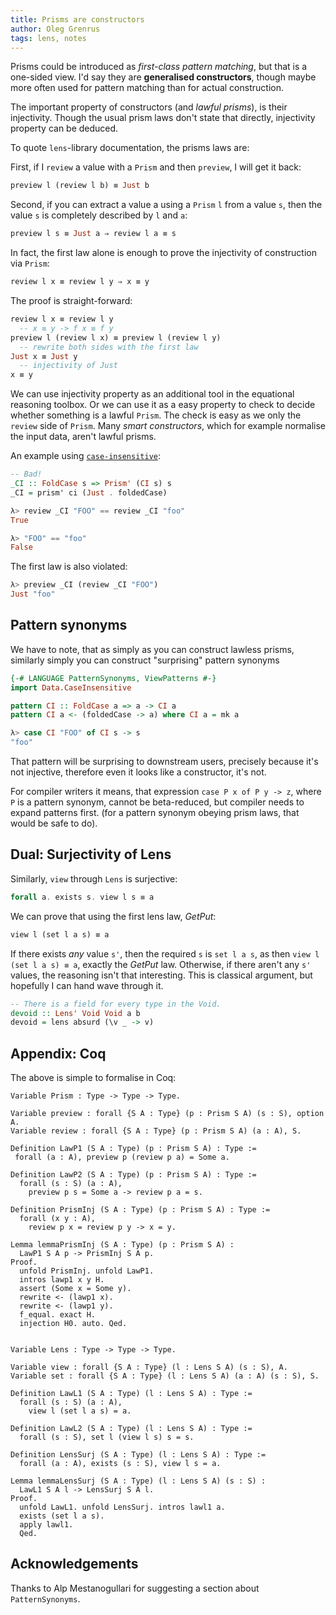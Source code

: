 ```yaml
---
title: Prisms are constructors
author: Oleg Grenrus
tags: lens, notes
---
```


Prisms could be introduced as *first-class pattern matching*, but that is a
one-sided view. I'd say they are **generalised constructors**, though maybe
more often used for pattern matching than for actual construction.

The important property of constructors (and *lawful prisms*), is their
injectivity.  Though the usual prism laws don't state that directly,
injectivity property can be deduced.

To quote `lens`-library documentation, the prisms laws are:

First, if I `review` a value with a `Prism` and then `preview`, I will get it back:

```haskell
preview l (review l b) ≡ Just b
```

Second, if you can extract a value a using a `Prism` `l` from a value `s`, then
the value `s` is completely described by `l` and `a`:

```haskell
preview l s ≡ Just a ⇒ review l a ≡ s
```

In fact, the first law alone is enough to prove the injectivity of construction
via `Prism`:

```haskell
review l x ≡ review l y ⇒ x ≡ y
```

The proof is straight-forward:

```haskell
review l x ≡ review l y
  -- x ≡ y -> f x ≡ f y
preview l (review l x) ≡ preview l (review l y)
  -- rewrite both sides with the first law
Just x ≡ Just y
  -- injectivity of Just
x ≡ y
```

We can use injectivity property as an additional tool in the equational
reasoning toolbox. Or we can use it as a easy property to check to decide
whether something is a lawful `Prism`.  The check is easy as we only the
`review` side of `Prism`. Many *smart constructors*, which for example
normalise the input data, aren't lawful prisms.

An example using [`case-insensitive`](https://hackage.haskell.org/package/case-insensitive-1.2.0.11):

```haskell
-- Bad!
_CI :: FoldCase s => Prism' (CI s) s
_CI = prism' ci (Just . foldedCase)

λ> review _CI "FOO" == review _CI "foo"
True

λ> "FOO" == "foo"
False
```

The first law is also violated:

```haskell
λ> preview _CI (review _CI "FOO")
Just "foo"
```

Pattern synonyms
----------------

We have to note, that as simply as you can construct lawless prisms,
similarly simply you can construct "surprising" pattern synonyms

```haskell
{-# LANGUAGE PatternSynonyms, ViewPatterns #-}
import Data.CaseInsensitive

pattern CI :: FoldCase a => a -> CI a
pattern CI a <- (foldedCase -> a) where CI a = mk a

λ> case CI "FOO" of CI s -> s
"foo"
```

That pattern will be surprising to downstream users, precisely because it's not
injective, therefore even it looks like a constructor, it's not.

For compiler writers it means, that expression `case P x of P y -> z`, where `P` is a
pattern synonym, cannot be beta-reduced, but compiler needs to expand patterns first.
(for a pattern synonym obeying prism laws, that would be safe to do).

Dual: Surjectivity of Lens
--------------------------

Similarly, `view` through `Lens` is surjective:

```haskell
forall a. exists s. view l s ≡ a
```

We can prove that using the first lens law, *GetPut*:

```haskell
view l (set l a s) ≡ a
```

If there exists *any* value `s'`, then the required `s` is `set l a s`, as then
`view l (set l a s) ≡ a`, exactly the *GetPut* law. Otherwise, if there aren't
any `s'` values, the reasoning isn't that interesting. This is classical
argument, but hopefully I can hand wave through it.

```haskell
-- There is a field for every type in the Void.
devoid :: Lens' Void Void a b
devoid = lens absurd (\v _ -> v)
```

Appendix: Coq
-------------

The above is simple to formalise in Coq:

```coq
Variable Prism : Type -> Type -> Type.

Variable preview : forall {S A : Type} (p : Prism S A) (s : S), option A.
Variable review : forall {S A : Type} (p : Prism S A) (a : A), S.

Definition LawP1 (S A : Type) (p : Prism S A) : Type :=
 forall (a : A), preview p (review p a) = Some a.

Definition LawP2 (S A : Type) (p : Prism S A) : Type :=
  forall (s : S) (a : A),
    preview p s = Some a -> review p a = s.

Definition PrismInj (S A : Type) (p : Prism S A) : Type :=
  forall (x y : A),
    review p x = review p y -> x = y.

Lemma lemmaPrismInj (S A : Type) (p : Prism S A) :
  LawP1 S A p -> PrismInj S A p.
Proof.
  unfold PrismInj. unfold LawP1.
  intros lawp1 x y H.
  assert (Some x = Some y).
  rewrite <- (lawp1 x).
  rewrite <- (lawp1 y).
  f_equal. exact H.
  injection H0. auto. Qed.


Variable Lens : Type -> Type -> Type.

Variable view : forall {S A : Type} (l : Lens S A) (s : S), A.
Variable set : forall {S A : Type} (l : Lens S A) (a : A) (s : S), S.

Definition LawL1 (S A : Type) (l : Lens S A) : Type :=
  forall (s : S) (a : A),   
    view l (set l a s) = a.

Definition LawL2 (S A : Type) (l : Lens S A) : Type :=
  forall (s : S), set l (view l s) s = s.

Definition LensSurj (S A : Type) (l : Lens S A) : Type :=
  forall (a : A), exists (s : S), view l s = a.

Lemma lemmaLensSurj (S A : Type) (l : Lens S A) (s : S) :
  LawL1 S A l -> LensSurj S A l.
Proof.
  unfold LawL1. unfold LensSurj. intros lawl1 a.
  exists (set l a s).
  apply lawl1.
  Qed.
```

Acknowledgements
----------------

Thanks to Alp Mestanogullari for suggesting a section about `PatternSynonyms`.
